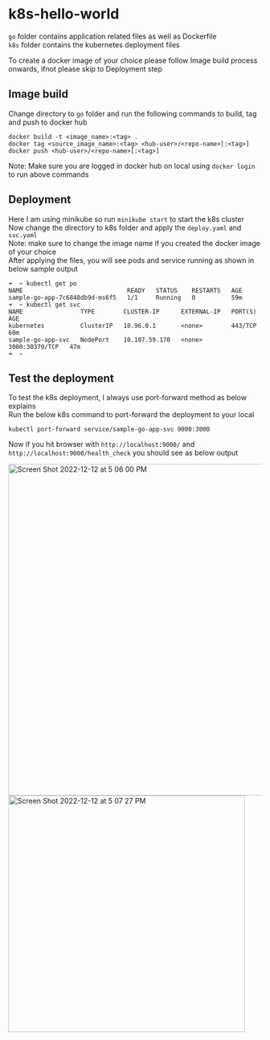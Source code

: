 # k8s-hello-world

`go` folder contains application related files as well as Dockerfile \
`k8s` folder contains the kubernetes deployment files

To create a docker image of your choice please follow Image build process onwards, ifnot please skip to Deployment step

## Image build
Change directory to `go` folder and run the following commands to build, tag and push to docker hub
```
docker build -t <image_name>:<tag> .
docker tag <source_image_name>:<tag> <hub-user>/<repo-name>[:<tag>]
docker push <hub-user>/<repo-name>[:<tag>]
```
Note: Make sure you are logged in docker hub on local using ```docker login``` to run above commands
## Deployment
Here I am using minikube so run `minikube start` to start the k8s cluster \
Now change the directory to k8s folder and apply the `deploy.yaml` and `svc.yaml` \
Note: make sure to change the image name if you created the docker image of your choice \
After applying the files, you will see pods and service running as shown in below sample output
```
➜  ~ kubectl get po
NAME                             READY   STATUS    RESTARTS   AGE
sample-go-app-7c6848db9d-ms6f5   1/1     Running   0          59m
➜  ~ kubectl get svc
NAME                TYPE        CLUSTER-IP      EXTERNAL-IP   PORT(S)          AGE
kubernetes          ClusterIP   10.96.0.1       <none>        443/TCP          60m
sample-go-app-svc   NodePort    10.107.59.170   <none>        3000:30370/TCP   47m
➜  ~
```
## Test the deployment
To test the k8s deployment, I always use port-forward method as below explains \
Run the below k8s command to port-forward the deployment to your local
```
kubectl port-forward service/sample-go-app-svc 9000:3000
```
Now if you hit browser with `http://localhost:9000/` and `http://localhost:9000/health_check` you should see as below output

<img width="660" alt="Screen Shot 2022-12-12 at 5 06 00 PM" src="https://user-images.githubusercontent.com/65404162/207165317-29952193-07d1-4abe-89b3-33582db6190e.png">

<img width="471" alt="Screen Shot 2022-12-12 at 5 07 27 PM" src="https://user-images.githubusercontent.com/65404162/207165521-174da701-1596-4587-ac4f-a1269d9d9a63.png">

